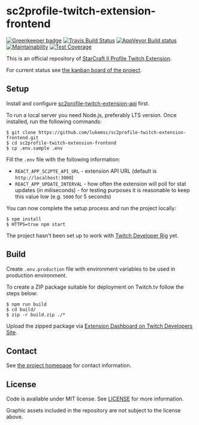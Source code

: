 # sc2profile-twitch-extension-frontend
[![Greenkeeper badge](https://badges.greenkeeper.io/lukemnet/sc2profile-twitch-extension-frontend.svg)](https://greenkeeper.io/)
[![Travis Build Status](https://travis-ci.org/lukemnet/sc2profile-twitch-extension-frontend.svg?branch=master)](https://travis-ci.org/lukemnet/sc2profile-twitch-extension-frontend)
[![AppVeyor Build status](https://ci.appveyor.com/api/projects/status/a2glv7bbciua61g6?svg=true)](https://ci.appveyor.com/project/lukemnet/sc2profile-twitch-extension-frontend)
[![Maintainability](https://api.codeclimate.com/v1/badges/1d07756107689896c1e9/maintainability)](https://codeclimate.com/github/lukemnet/sc2profile-twitch-extension-frontend/maintainability)
[![Test Coverage](https://api.codeclimate.com/v1/badges/1d07756107689896c1e9/test_coverage)](https://codeclimate.com/github/lukemnet/sc2profile-twitch-extension-frontend/test_coverage)

This is an official repository of [StarCraft II Profile Twitch Extension](https://sc2pte.lukem.net/).

For current status see [the kanban board of the project](https://github.com/orgs/lukemsc/projects/1).

## Setup

Install and configure [sc2profile-twitch-extension-api](https://github.com/lukemnet/sc2profile-twitch-extension-api) first.

To run a local server you need Node.js, preferably LTS version. Once installed, run the following commands:

```
$ git clone https://github.com/lukemsc/sc2profile-twitch-extension-frontend.git
$ cd sc2profile-twitch-extension-frontend
$ cp .env.sample .env
```

Fill the `.env` file with the following information:

* `REACT_APP_SC2PTE_API_URL` - extension API URL (default is `http://localhost:3000`)
* `REACT_APP_UPDATE_INTERVAL` - how often the extension will poll for stat updates (in miliseconds) - for testing purposes it is reasonable to keep this value low (e.g. `5000` for 5 seconds)

You can now complete the setup process and run the project locally:

```
$ npm install
$ HTTPS=true npm start
```

The project hasn't been set up to work with [Twitch Developer Rig](https://github.com/twitchdev/developer-rig) yet.

## Build

Create `.env.production` file with environment variables to be used in production environment.

To create a ZIP package suitable for deployment on Twitch.tv follow the steps below:

```
$ npm run build
$ cd build/
$ zip -r build.zip ./*
```

Upload the zipped package via [Extension Dashboard on Twitch Developers Site](https://dev.twitch.tv/dashboard/extensions).

## Contact

See [the project homepage](https://sc2pte.lukem.net/) for contact information.

## License

Code is available under MIT license. See [LICENSE](https://raw.githubusercontent.com/lukemsc/sc2profile-twitch-extension-frontend/master/LICENSE) for more information.

Graphic assets included in the repository are not subject to the license above.
